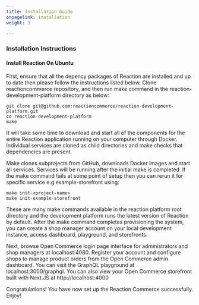 ```yaml
---
title: Installation Guide
onpagelink: installation
weight: 3

---
```


### **Installation Instructions**

#### **Install Reaction On Ubuntu**

First, ensure that all the depency packages of Reaction are installed and  up to date then please follow the instructions listed below. Clone reactioncommerce repository, and then run make command in the reaction-development-platform directory as below: 

    git clone git@github.com:reactioncommerce/reaction-development-platform.git
    cd reaction-development-platform
    make

It will take some time to download and start all of the components for the entire Reaction application running on your computer through Docker. Individual services are cloned as child directories and make checks that dependencies are present.

Make clones subprojects from GitHub, downloads Docker images and start all services. Services will be running after the initial make is completed. If the make command fails at some point of setup then you can rerun it for specific service e.g example-storefront using:

    make init-<project-name>
    make init-example-storefront

These are many make commands available in the reaction platform root directory and the development platform runs the latest version of Reaction by default. After the make command completes provisioning the system, you can create a shop manager account on your local development instance, access dashboard, playground, and storefronts.

Next, browse Open Commerce login page interface for administrators and shop managers at localhost:4080. Register your account and configure shops to manage product orders from the Open Commerce admin dashboard. You can visit the GraphQL playground at localhost:3000/graphql. You can also view your Open Commerce storefront built with Next.JS at http://localhost:4000

Congratulations! You have now set up the Reaction Commerce successfully. Enjoy!